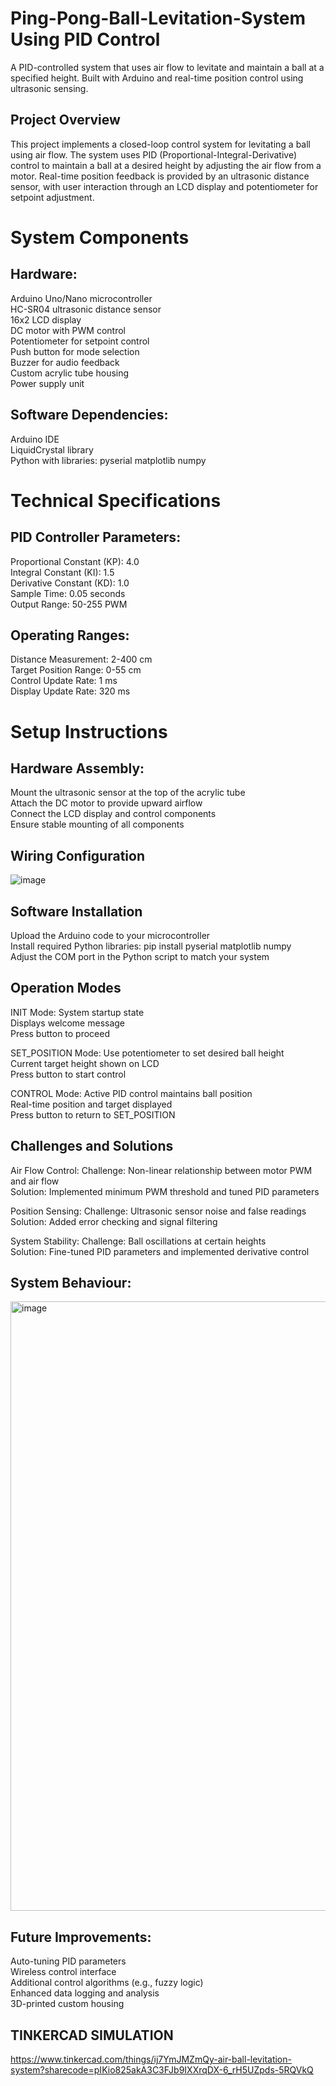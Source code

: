 # Ping-Pong-Ball-Levitation-System Using PID Control
A PID-controlled system that uses air flow to levitate and maintain a ball at a specified height. Built with Arduino and real-time position control using ultrasonic sensing.

## Project Overview
This project implements a closed-loop control system for levitating a ball using air flow. The system uses PID (Proportional-Integral-Derivative) control to maintain a ball at a desired height by adjusting the air flow from a motor. Real-time position feedback is provided by an ultrasonic distance sensor, with user interaction through an LCD display and potentiometer for setpoint adjustment.
# System Components

## Hardware: <br>
Arduino Uno/Nano microcontroller  <br>
HC-SR04 ultrasonic distance sensor <br>
16x2 LCD display <br>
DC motor with PWM control <br>
Potentiometer for setpoint control <br>
Push button for mode selection <br>
Buzzer for audio feedback <br>
Custom acrylic tube housing <br>
Power supply unit <br>

## Software Dependencies: <br>
Arduino IDE <br>
LiquidCrystal library <br> 
Python with libraries:
pyserial
matplotlib
numpy

# Technical Specifications

## PID Controller Parameters:
Proportional Constant (KP): 4.0  <br>
Integral Constant (KI): 1.5  <br>
Derivative Constant (KD): 1.0  <br>
Sample Time: 0.05 seconds  <br>
Output Range: 50-255 PWM  <br>

## Operating Ranges:
Distance Measurement: 2-400 cm <br>
Target Position Range: 0-55 cm <br>
Control Update Rate: 1 ms <br>
Display Update Rate: 320 ms <br>

# Setup Instructions

## Hardware Assembly:
Mount the ultrasonic sensor at the top of the acrylic tube <br>
Attach the DC motor to provide upward airflow <br>
Connect the LCD display and control components <br>
Ensure stable mounting of all components <br>

## Wiring Configuration

![image](https://github.com/user-attachments/assets/2b57421c-da57-491c-a4bc-7cc2c1464240)

## Software Installation

Upload the Arduino code to your microcontroller <br>
Install required Python libraries: pip install pyserial matplotlib numpy <br>
Adjust the COM port in the Python script to match your system <br>

## Operation Modes

INIT Mode: 
System startup state <br>
Displays welcome message <br>
Press button to proceed <br>


SET_POSITION Mode:
Use potentiometer to set desired ball height <br>
Current target height shown on LCD <br>
Press button to start control   <br>


CONTROL Mode: 
Active PID control maintains ball position  
Real-time position and target displayed  <br>
Press button to return to SET_POSITION  <br>

## Challenges and Solutions

Air Flow Control:
Challenge: Non-linear relationship between motor PWM and air flow  <br>
Solution: Implemented minimum PWM threshold and tuned PID parameters  <br>


Position Sensing:
Challenge: Ultrasonic sensor noise and false readings  <br>
Solution: Added error checking and signal filtering  <br>


System Stability:
Challenge: Ball oscillations at certain heights  <br> 
Solution: Fine-tuned PID parameters and implemented derivative control  <br>


## System Behaviour: 
<img width="1920" height="975" alt="image" src="https://github.com/user-attachments/assets/13ea7adf-73c5-4f41-ba82-ed0b69e04f4b" />



## Future Improvements: 
Auto-tuning PID parameters  <br>
Wireless control interface  <br>
Additional control algorithms (e.g., fuzzy logic)  <br>
Enhanced data logging and analysis  <br>
3D-printed custom housing  <br>

## TINKERCAD SIMULATION
https://www.tinkercad.com/things/ij7YmJMZmQy-air-ball-levitation-system?sharecode=pIKio825akA3C3FJb9IXXrqDX-6_rH5UZpds-5RQVkQ

